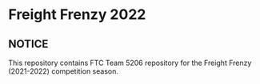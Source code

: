 # Freight Frenzy 2022
## NOTICE

This repository contains FTC Team 5206 repository for the Freight Frenzy (2021-2022) competition season.
